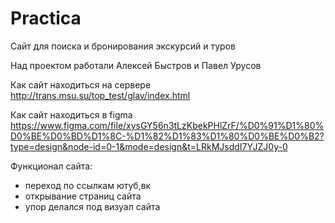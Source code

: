 # Practica
Сайт для поиска и бронирования экскурсий и туров

Над проектом работали Алексей Быстров и Павел Урусов

Как сайт находиться на сервере http://trans.msu.su/top_test/glav/index.html

Как сайт находиться в figma https://www.figma.com/file/xysGY56n3tLzKbekPHlZrF/%D0%91%D1%80%D0%BE%D0%BD%D1%8C-%D1%82%D1%83%D1%80%D0%BE%D0%B2?type=design&node-id=0-1&mode=design&t=LRkMJsddI7YJZJ0y-0

Функционал сайта: 
- переход по ссылкам ютуб,вк
- открывание страниц сайта 
- упор делался под визуал сайта 

